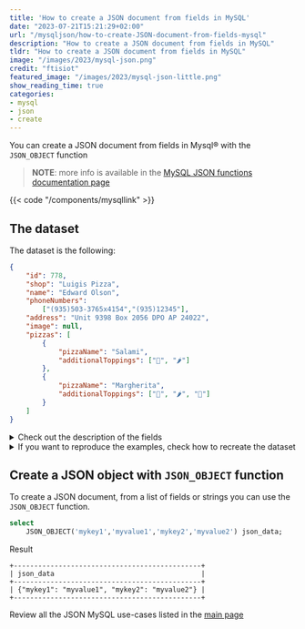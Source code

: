 ```yaml
---
title: 'How to create a JSON document from fields in MySQL'
date: "2023-07-21T15:21:29+02:00"
url: "/mysqljson/how-to-create-JSON-document-from-fields-mysql"
description: "How to create a JSON document from fields in MySQL"
tldr: "How to create a JSON document from fields in MySQL"
image: "/images/2023/mysql-json.png"
credit: "ftisiot"
featured_image: "/images/2023/mysql-json-little.png"
show_reading_time: true
categories:
- mysql
- json
- create
---
```



You can create a JSON document from fields in Mysql® with the `JSON_OBJECT` function

<!--more-->

> **NOTE**: more info is available in the [MySQL JSON functions documentation page](https://dev.mysql.com/doc/refman/8.0/en/json.html)

{{< code "/components/mysqllink" >}}


## The dataset

The dataset is the following:

```json
{
    "id": 778,
    "shop": "Luigis Pizza",
    "name": "Edward Olson",
    "phoneNumbers":
        ["(935)503-3765x4154","(935)12345"],
    "address": "Unit 9398 Box 2056 DPO AP 24022",
    "image": null,
    "pizzas": [
        {
            "pizzaName": "Salami",
            "additionalToppings": ["🥓", "🌶️"]
        },
        {
            "pizzaName": "Margherita",
            "additionalToppings": ["🍌", "🌶️", "🍍"]
        }
    ]
}
```

<details>
  <summary>Check out the description of the fields</summary>
The following examples use a pizza order dataset with an order having:

* `id`: 778
* `shop`: "Luigis Pizza"
* `name`: "Edward Olson"
* `phoneNumbers`:["(935)503-3765x4154","(935)12345"]
* `address`: "Unit 9398 Box 2056 DPO AP 24022"
* `image`: null
* and two pizzas contained in the `pizzas` item:

```json
[
    {
        "pizzaName": "Salami",
        "additionalToppings": ["🥓", "🌶️"]
    },
    {
        "pizzaName": "Margherita",
        "additionalToppings": ["🍌", "🌶️", "🍍"]
    }
]
```
</details>
<details>
  <summary>If you want to reproduce the examples, check how to recreate the dataset</summary>

It can be recreated with the following script:

```sql
create table test(id serial primary key, json_data json);

insert into test(json_data) values (
'{
    "id": 778,
    "shop": "Luigis Pizza",
    "name": "Edward Olson",
    "phoneNumbers":
        ["(935)503-3765x4154","(935)12345"],
    "address": "Unit 9398 Box 2056 DPO AP 24022",
    "image": null,
    "pizzas": [
        {
            "pizzaName": "Salami",
            "additionalToppings": ["🥓", "🌶️"]
        },
        {
            "pizzaName": "Margherita",
            "additionalToppings": ["🍌", "🌶️", "🍍"]
        }
    ]
}');
```

</details>

## Create a JSON object with `JSON_OBJECT` function

To create a JSON document, from a list of fields or strings you can use the `JSON_OBJECT` function. 

```sql
select 
    JSON_OBJECT('mykey1','myvalue1','mykey2','myvalue2') json_data;
```

Result

```
+----------------------------------------------+
| json_data                                    |
+----------------------------------------------+
| {"mykey1": "myvalue1", "mykey2": "myvalue2"} |
+----------------------------------------------+
```


Review all the JSON MySQL use-cases listed in the [main page](/mysqljson/main)